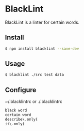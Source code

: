 # BlackLint

BlackLint is a linter for certain words.

## Install

```bash
$ npm install blacklint --save-dev
```

## Usage

```bash
$ blacklint ./src test data
```

## Configure

~/.blacklintrc or ./.blacklintrc

```txt
black word
certain word
describe\.only(
it\.only(
```
